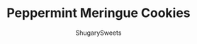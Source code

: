 ---
layout: ../../layouts/MarkdownPostLayout.astro
title: Peppermint Meringue Cookies
author: ShugarySweets
pubDate: 2018-12-15
description: "Melt in your mouth Peppermint Meringue Cookies dipped in dark chocolate!"
image_url: https://www.shugarysweets.com/wp-content/uploads/2019/12/DSC_0301-scaled.jpg
tags: ["Cookies","American"]
calories: 43
protein: 1
carbohydrates: 7
fats: 2
fiber: 0
ingredients: ["4 egg whites, room temperature","1 Tbsp white vinegar","1 Tbsp cornstarch","1 cup granulated sugar","1/2 tsp peppermint extract","10 oz Ghirardelli dark chocolate wafers, melted","3 peppermint candy canes, crushed (optional)"]
serves: 60
time: "5 hours 30 minutes"
prepTime: "10 minutes"
instructions: ["In a clean, dry mixing bowl, whisk the egg whites for 30 seconds until frothy.","Add in vinegar and cornstarch, whisk with electric mixer for 1 minute. While beating, slowly add the sugar in a steady stream. Add peppermint extract.","Beat for 4 minutes on high until stiff peaks form.","Spoon into a large pastry bag with tip, pipe on parchment paper lined baking sheets.","Bake in a 200 degree oven for 80 minutes. Turn oven off and allow meringues to set 4 hours or overnight.","Once set, dip into melted chocolate, add crushed candy canes, and return to parchment paper to set. ENJOY."]
nutrition: ["43 calories","7 grams carbohydrates","0 milligrams cholesterol","2 grams fat","0 grams fiber","1 grams protein","1 grams saturated fat","8 grams sodium","6 grams sugar","0 grams trans fat","1 grams unsaturated fat"]
---